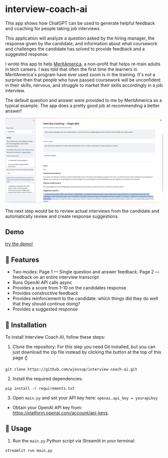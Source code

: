 # interview-coach-ai

This app shows how ChatGPT can be used to generate helpful feedback and coaching for people taking job interviews.

This application will analyze a question asked by the hiring manager, the response given by the candidate, and information about what coursework and challenges the candidate has solved to provide feedback and a suggested response. 

I wrote this app to help [MeritAmerica](https://meritamerica.org/), a non-profit that helps re-train adults in tech careers. I was told that often the first time the learners in MeritAmerica's program have ever used zoom is in the training. It's not a surprise then that people who have passed coursework will be unconfident in their skills, nervous, and struggle to market their skills accordingly in a job interview. 

The default question and answer were provided to me by MeritAmerica as a typical example. The app does a pretty good job at recommending a better answer! 

![screenshot of the application](screenshot.png)

The next step would be to review actual interviews from the candidate and automatically review and create response suggestions.

## Demo

[try the demo!](https://wjessup-interview-coach-ai-main-horf1e.streamlit.app/)

## 🚀 Features

* Two modes: Page 1 — Single question and answer feedback. Page 2 — feedback on an entire interview transcript
* Runs OpenAI API calls async
* Provides a score from 1-10 on the candidates response
* Provides constructive feedback 
* Provides reinforcement to the candidate: which things did they do well that they should continue doing?
* Provides a suggested response

## 💾 Installation

To install Interview Coach AI, follow these steps:

1. Clone the repository:
For this step you need Git installed, but you can just download the zip file instead by clicking the button at the top of this page ☝️
```
git clone https://github.com/wjessup/interview-coach-ai.git
```

2. Install the required dependencies:
```
pip install -r requirements.txt
```

3. Open `main.py` and set your API key here: `openai.api_key = yourapikey`
  - Obtain your OpenAI API key from: https://platform.openai.com/account/api-keys.

## 🔧 Usage

1. Run the `main.py` Python script via Streamlit in your terminal:
```
streamlit run main.py
```


